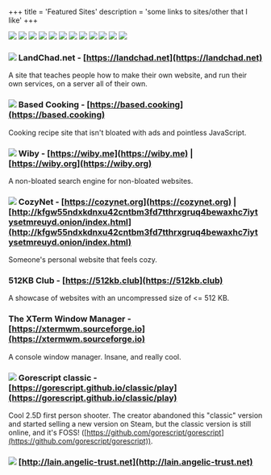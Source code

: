 +++
title = 'Featured Sites'
description = 'some links to sites/other that I like'
+++

[![](/buttons/gnu.org-emacs.gif)](https://www.gnu.org/software/emacs)
[![](/buttons/shmage.xyz.gif)](https://shmage.xyz)
[![](/buttons/geti2p.net.gif)](https://geti2p.net)
[![](/buttons/keepassxc.org.gif)](https://keepassxc.org)
[![](/buttons/librewolf.net.gif)](https://librewolf.net)
[![](/buttons/torproject.org.gif)](https://torproject.org)
[![](/buttons/gnu.org.gif)](https://gnu.org)
[![](/buttons/kde.org.gif)](https://kde.org)
[![](/buttons/ublockorigin.com.gif)](https://ublockorigin.com)
[![](/buttons/debian.org.gif)](https://debian.org)
[![](/buttons/nergen.net.gif)](https://nergen.net)
[![](/buttons/getimiskon.xyz.gif)](https://getimiskon.xyz)

### [![](/buttons/landchad.net.gif)](https://landchad.net) LandChad.net - [https://landchad.net](https://landchad.net)

A site that teaches people how to make their own website, and run their own
services, on a server all of their own.

### [![](/buttons/based.cooking.gif)](https://based.cooking) Based Cooking - [https://based.cooking](https://based.cooking)

Cooking recipe site that isn't bloated with ads and pointless JavaScript.

### [![](/buttons/wiby.me.gif)](https://wiby.me) Wiby - [https://wiby.me](https://wiby.me) | [https://wiby.org](https://wiby.org)

A non-bloated search engine for non-bloated websites.

### [![](/buttons/cozynet.org.gif)](https://cozynet.org) CozyNet - [https://cozynet.org](https://cozynet.org) | [http://kfgw55ndxkdnxu42cntbm3fd7tthrxgruq4bewaxhc7iytysetmreuyd.onion/index.html](http://kfgw55ndxkdnxu42cntbm3fd7tthrxgruq4bewaxhc7iytysetmreuyd.onion/index.html)

Someone's personal website that feels cozy.

### 512KB Club - [https://512kb.club](https://512kb.club)

A showcase of websites with an uncompressed size of <= 512 KB.

### The XTerm Window Manager - [https://xtermwm.sourceforge.io](https://xtermwm.sourceforge.io)

A console window manager. Insane, and really cool.

### [![](/buttons/gorescript.github.io.gif)](https://gorescript.github.io/classic/play) Gorescript classic - [https://gorescript.github.io/classic/play](https://gorescript.github.io/classic/play)

Cool 2.5D first person shooter. The creator abandoned this "classic" version and
started selling a new version on Steam, but the classic version is still online,
and it's FOSS!
([https://github.com/gorescript/gorescript](https://github.com/gorescript/gorescript)).

### [![](/buttons/lain.angelic-trust.net.gif)](https://lain.angelic-trust.net) [http://lain.angelic-trust.net](http://lain.angelic-trust.net)
